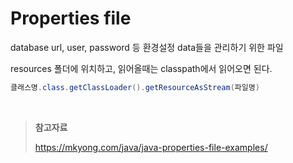 # Properties file

database url, user, password 등 환경설정 data들을 관리하기 위한 파일

resources 폴더에 위치하고, 읽어올때는 classpath에서 읽어오면 된다.

```java
클래스명.class.getClassLoader().getResourceAsStream(파일명)
```

<br>

> **참고자료**
>
> https://mkyong.com/java/java-properties-file-examples/